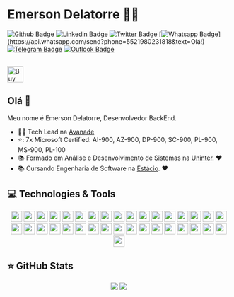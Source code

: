 # Emerson Delatorre :man_technologist:

[![Github Badge](https://img.shields.io/badge/-Github-000?style=flat-square&logo=Github&logoColor=white&link=https://github.com/fazedordecodigo)](https://github.com/fazedordecodigo)
[![Linkedin Badge](https://img.shields.io/badge/-LinkedIn-blue?style=flat-square&logo=Linkedin&logoColor=white&link=https://www.linkedin.com/in/fazedordecodigo/)](https://www.linkedin.com/in/fazedordecodigo/)
[![Twitter Badge](https://img.shields.io/badge/-Twitter-1ca0f1?style=flat-square&labelColor=1ca0f1&logo=twitter&logoColor=white&link=https://twitter.com/fazedordecodigo)](https://twitter.com/fazedordecodigo)
[![Whatsapp Badge](https://img.shields.io/badge/-Whatsapp-4CA143?style=flat-square&labelColor=4CA143&logo=whatsapp&logoColor=white&link=https://api.whatsapp.com/send?phone=5521980231818&text=Olá!)](https://api.whatsapp.com/send?phone=5521980231818&text=Olá!)
[![Telegram Badge](https://img.shields.io/badge/-Telegram-1ca0f1?style=flat-square&labelColor=1ca0f1&logo=telegram&logoColor=white&link=https://t.me/delatorrea)](https://t.me/delatorrea)
[![Outlook Badge](https://img.shields.io/badge/-Microsoft-blue?style=flat-square&logo=Microsoft&logoColor=white&link=mailto:emerson@delatorre.dev)](mailto:emerson@delatorre.dev)

</br>
<a href='https://ko-fi.com/delatorrea' target='_blank'><img height='36' style='border:0px;height:36px;' src='https://cdn.ko-fi.com/cdn/kofi3.png?v=2' border='0' alt='Buy Me a Coffee at ko-fi.com' /></a>
</p>

## Olá 👋

Meu nome é Emerson Delatorre, Desenvolvedor BackEnd.

- :office_worker: Tech Lead na [Avanade](https://www.avanade.com/pt-br)
- ⭐: 7x Microsoft Certified: AI-900, AZ-900, DP-900, SC-900, PL-900, MS-900, PL-100
- :books: Formado em Análise e Desenvolvimento de Sistemas na [Uninter](https://www.uninter.com/). :heart:
- :books: Cursando Engenharia de Software na [Estácio](https://estacio.br/). :heart:

## 💻 Technologies & Tools

<p align="center">

<img src="https://img.shields.io/badge/linux-FCC624?logo=linux&logoColor=white&style=for-the-badge" height="25"/>
<img src="https://img.shields.io/badge/windows-0078D6?logo=windows&logoColor=white&style=for-the-badge" height="25"/>
<img src="https://img.shields.io/badge/python-3776AB?logo=python&logoColor=white&style=for-the-badge" height="25"/>
<img src="https://img.shields.io/badge/poetry-60A5FA?logo=poetry&logoColor=white&style=for-the-badge" height="25"/>
<img src="https://img.shields.io/badge/django-092E20?logo=django&logoColor=white&style=for-the-badge" height="25"/>
<img src="https://img.shields.io/badge/flask-000000?logo=flask&logoColor=white&style=for-the-badge" height="25"/>
<img src="https://img.shields.io/badge/fastapi-009688?logo=fastapi&logoColor=white&style=for-the-badge" height="25"/>
<img src="https://img.shields.io/badge/pandas-150458?logo=pandas&logoColor=white&style=for-the-badge" height="25"/>
<img src="https://img.shields.io/badge/SQLalchemy-0C0C0E?logo=alchemy&logoColor=white&style=for-the-badge" height="25"/>
<img src="https://img.shields.io/badge/pytest-0A9EDC?logo=pytest&logoColor=white&style=for-the-badge" height="25"/>
<img src="https://img.shields.io/badge/Microsoft%20Azure-0089D6?logo=microsoft-azure&logoColor=white&style=for-the-badge" height="25"/>
<img src="https://img.shields.io/badge/azure functions-0062AD?logo=azurefunctions&logoColor=white&style=for-the-badge" height="25"/>
<img src="https://img.shields.io/badge/azure devops-0078D7?logo=azuredevops&logoColor=white&style=for-the-badge" height="25"/>
<img src="https://img.shields.io/badge/dotnet-net%23239120.svg?color=5C2D91&style=for-the-badge&logo=.net&logoColor=white" height="25"/>
<img src="https://img.shields.io/badge/ASP NET-0078D7?logo=.net&logoColor=white&style=for-the-badge" height="25"/>
<img src="https://img.shields.io/badge/c%23%20-%23239120.svg?&style=for-the-badge&logo=c-sharp&logoColor=white" height="25"/>
<img src="https://img.shields.io/badge/node.js%20-%2343853D.svg?&style=for-the-badge&logo=node.js&logoColor=white" height="25"/>
<img src="https://img.shields.io/badge/-npm-CB3837?style=flat-square&logo=npm" height="25"/>
<img src="https://img.shields.io/badge/typescript%20-%23007ACC.svg?&style=for-the-badge&logo=typescript&logoColor=white" height="25"/>
<img src="https://img.shields.io/badge/javascript-%23F7DF1E.svg?&style=for-the-badge&logo=javascript&logoColor=black" height="25"/>
<img src="https://img.shields.io/badge/nestjs-E0234E?logo=nestjs&logoColor=white&style=for-the-badge" height="25"/>
<img src="https://img.shields.io/badge/express.js%20-%23404d59.svg?&style=for-the-badge" height="25"/>
<img src="https://img.shields.io/badge/angular%20-%23DD0031.svg?&style=for-the-badge&logo=angular&logoColor=white" height="25"/>
<img src="https://img.shields.io/badge/jest-C21325?logo=jest&logoColor=white&style=for-the-badge" height="25"/>
<img src="https://img.shields.io/badge/bootstrap%20-%23563D7C.svg?&style=for-the-badge&logo=bootstrap&logoColor=white" height="25"/>
<img src="https://img.shields.io/badge/-GitHub-181717?style=flat-square&logo=github" height="25"/>
<img src="https://img.shields.io/badge/git-F05032?logo=git&logoColor=white&style=for-the-badge" height="25"/>
<img src="https://img.shields.io/badge/MongoDB-%234ea94b.svg?&style=for-the-badge&logo=mongodb&logoColor=white" height="25"/>
<img src="https://img.shields.io/badge/postgres-%23316192.svg?&style=for-the-badge&logo=postgresql&logoColor=white" height="25"/>
<img src="https://img.shields.io/badge/sqlite-003B57?logo=sqlite&logoColor=white&style=for-the-badge" height="25"/>
<img src="https://img.shields.io/badge/microsoft sql server-CC2927?logo=microsoftsqlserver&logoColor=white&style=for-the-badge" height="25"/>
<img src="https://img.shields.io/badge/mariadb-003545?logo=mariadb&logoColor=white&style=for-the-badge" height="25"/>
<img src="https://img.shields.io/badge/docker-2496ED?logo=docker&logoColor=white&style=for-the-badge" height="25"/>
<img src="https://img.shields.io/badge/visual studio code-007ACC?logo=visualstudiocode&logoColor=white&style=for-the-badge" height="25"/>
<img src="https://img.shields.io/badge/visual studio-5C2D91?logo=visualstudio&logoColor=white&style=for-the-badge" height="25"/>

</p>

## ⭐ GitHub Stats

<p align = "center">
  <img src = "https://github-readme-stats.vercel.app/api?username=fazedordecodigo&show_icons=true&theme=tokyonight&line_height=27">
  <img src = "https://github-readme-stats.vercel.app/api/top-langs/?username=fazedordecodigo&hide=css,java,html&theme=tokyonight">
</p>

